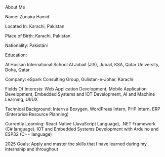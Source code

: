  About Me

 Name: Zunaira Hamid

 Located In: Karachi, Pakistan
 
 Place of Birth: Karachi, Pakistan

 Nationality: Pakistani

 Education: 
 
 Al Hussan International School Al Jubail (JIS), Jubail, KSA, Qatar University, Doha, Qatar

 Company: eSpark Consulting Group, Gulistan-e-Johar, Karachi

 Fields Of Interests: Web Application Development, Mobile Application Development, Embedded Systems and IOT Development, AI and Machine Learning, UI/UX
 
 Technical Background: Intern a Boxygen, WordPress Intern, PHP Intern, ERP (Enterprise Resource Planning)
 
 Currently Learning: React Native (JavaScript Language), .NET Framework (C# language), IOT and Embedded Systems Development with Arduino and ESP32 (C++ language)

 2025 Goals: Apply and master the skills that I have learned during my Internship and throughout


